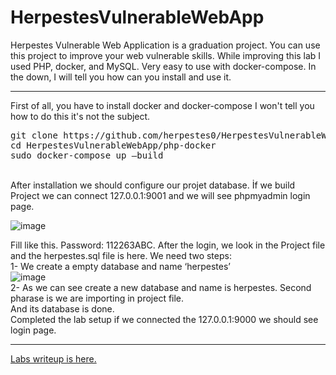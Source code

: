 # HerpestesVulnerableWebApp

Herpestes Vulnerable Web Application is a graduation project. You can use this project to improve your web vulnerable skills. While improving this lab I used PHP, docker, and MySQL. Very easy to use with docker-compose. In the down, I will tell you how can you install and use it.<br><hr>
First of all, you have to install docker and docker-compose I won't tell you how to do this it's not the subject.
<pre>
git clone https://github.com/herpestes0/HerpestesVulnerableWebApp.git
cd HerpestesVulnerableWebApp/php-docker
sudo docker-compose up –build
</pre>
<br>
After installation we should configure our projet database. İf we build Project we can connect 127.0.0.1:9001 and we will see phpmyadmin login page.	<br>

![image](https://github.com/herpestes0/HerpestesVulnerableWebApp/blob/main/img/db_login.png?raw=true)
<br>

Fill like this. Password: 112263ABC. After the login, we look in the Project file and the herpestes.sql file is here. We need two steps:<br>
1-	We create a empty database and name ‘herpestes’
<br>
![image](https://github.com/herpestes0/HerpestesVulnerableWebApp/blob/main/img/db_import.png?raw=true)
<br>
2-	As we can see create a new database and name is herpestes. Second pharase is we are importing in project file.<br>
And its database is done.<br>
Completed the lab setup if we connected the 127.0.0.1:9000 we should see login page.<br><hr>
<a href="https://github.com/herpestes0/herpestes0.github.io/tree/main/writeup">Labs writeup is here.</a>
